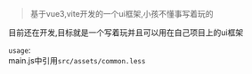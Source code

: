 > 基于vue3,vite开发的一个ui框架,小孩不懂事写着玩的

目前还在开发,目标就是一个写着玩并且可以用在自己项目上的ui框架

`usage`:  
main.js中引用`src/assets/common.less`


